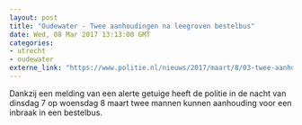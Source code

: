 ```yaml
---
layout: post
title: "Oudewater - Twee aanhoudingen na leegroven bestelbus"
date: Wed, 08 Mar 2017 13:13:00 GMT
categories: 
- utrecht 
- oudewater 
externe_link: "https://www.politie.nl/nieuws/2017/maart/8/03-twee-aanhoudingen-na-leegroven-bestelbus-oudewater.html"
---
```


Dankzij een melding van een alerte getuige heeft de politie in de nacht van dinsdag 7 op woensdag 8 maart twee mannen kunnen aanhouding voor een inbraak in een bestelbus.
